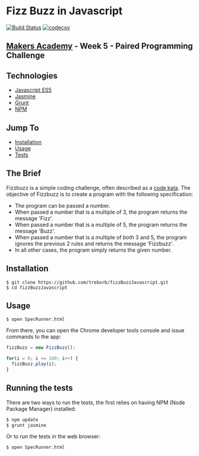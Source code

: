 # Fizz Buzz in Javascript

[![Build Status](https://travis-ci.org/treborb/fizzBuzzJavascript.svg?branch=master)](https://travis-ci.org/treborb/fizzBuzzJavascript)
[![codecov](https://codecov.io/gh/treborb/fizzBuzzJavascript/branch/master/graph/badge.svg)](https://codecov.io/gh/treborb/fizzBuzzJavascript)

## [Makers Academy](http://www.makersacademy.com) - Week 5 - Paired Programming Challenge

## Technologies
* [Javascript ES5](https://www.javascript.com/)
* [Jasmine](https://jasmine.github.io/)
* [Grunt](https://gruntjs.com/)
* [NPM](https://www.npmjs.com/)

## Jump To
* [Installation](#install)
* [Usage](#usage)
* [Tests](#tests)

## The Brief

Fizzbuzz is a simple coding challenge, often described as a [code kata](http://codekata.com/).  The objective of Fizzbuzz is to create a program with the following specification:

* The program can be passed a number.
* When passed a number that is a multiple of 3, the program returns the message 'Fizz'.
* When passed a number that is a multiple of 5, the program returns the message 'Buzz'.
* When passed a number that is a multiple of *both* 3 and 5, the program ignores the previous 2 rules and returns the message 'Fizzbuzz'.
* In all other cases, the program simply returns the given number.

## <a name="install">Installation</a>

```
$ git clone https://github.com/treborb/fizzBuzzJavascript.git
$ cd fizzBuzzJavascript
```

## <a name="usage">Usage</a>

```
$ open SpecRunner.html
```

From there, you can open the Chrome developer tools console and issue commands to the app:

```javascript
fizzBuzz = new FizzBuzz();

for(i = 0; i <= 100; i++) {
  fizzBuzz.play(i);
}
```

## <a name="tests">Running the tests</a>

There are two ways to run the tests, the first relies on having NPM (Node Package Manager) installed:

```sh
$ npm update
$ grunt jasmine
```

Or to run the tests in the web browser:

```sh
$ open SpecRunner.html
```

